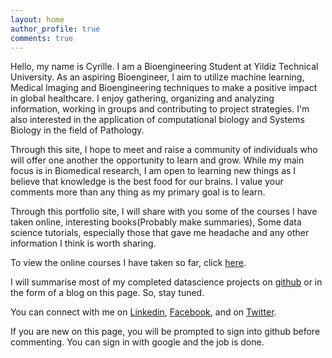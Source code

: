 ```yaml
---
layout: home
author_profile: true
comments: true
---
```


Hello, my name is Cyrille. I am a Bioengineering Student at Yildiz Technical University. As an aspiring Bioengineer, I aim to utilize machine learning, Medical Imaging and Bioengineering techniques to make a positive impact in global healthcare. I enjoy gathering, organizing and analyzing information, working in groups and contributing to project strategies. I'm also interested in the application of computational biology and Systems Biology in the field of Pathology.

Through this site, I hope to meet and raise a community of individuals who will offer one another the opportunity to learn and grow. While my main focus is in Biomedical research, I am open to learning new things as I believe that knowledge is the best food for our brains. I value your comments more than any thing as my primary goal is to learn. 

Through this portfolio site, I will share with you some of the courses I have taken online, interesting books(Probably make summaries), Some data science tutorials, especially those that gave me headache and any other information I think is worth sharing. 

To view the online courses I have taken so far, click [here](https://cyrillemesue.github.io/Courses/).

I will summarise most of my completed datascience projects on [github](https://github.com/CyrilleMesue) or in the form of a blog on this page. So, stay tuned.

You can connect with me on [Linkedin](https://www.linkedin.com/in/cyrille-mesue-njume-3a448a184/), [Facebook](https://m.facebook.com/home.php), and on [Twitter](https://twitter.com/home).

If you are new on this page, you will be prompted to sign into github before commenting. You can sign in with google and the job is done. 
